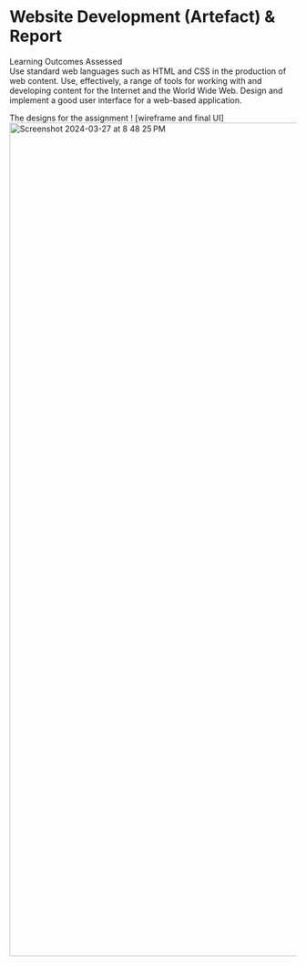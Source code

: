 # Website Development (Artefact) & Report 
Learning Outcomes Assessed <br> 
Use standard web languages such as HTML and CSS in the production of web content.
Use, effectively, a range of tools for working with and developing content for the Internet and the World Wide Web.
Design and implement a good user interface for a web-based application.

The designs for the assignment ! [wireframe and final UI]
<img width="1462" alt="Screenshot 2024-03-27 at 8 48 25 PM" src="https://github.com/harikrishnan-chester/J110892/assets/165562120/2202992f-9ad9-4418-9cdd-38d9df3a70be">
